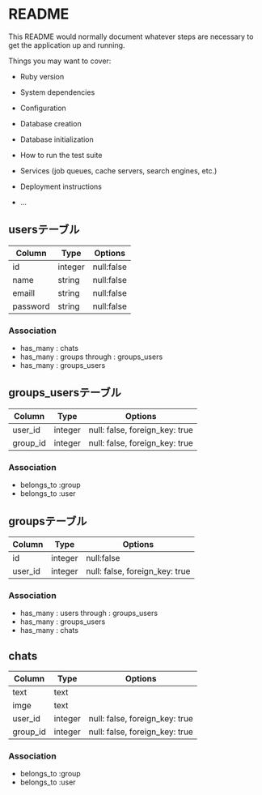 # README

This README would normally document whatever steps are necessary to get the
application up and running.

Things you may want to cover:

* Ruby version

* System dependencies

* Configuration

* Database creation

* Database initialization

* How to run the test suite

* Services (job queues, cache servers, search engines, etc.)

* Deployment instructions

* ...

## usersテーブル
|Column  |Type   |Options   |
|--------|-------|----------|
|id      |integer|null:false|
|name    |string |null:false| 
|emaill  |string |null:false| 
|password|string |null:false|  
### Association
- has_many : chats
- has_many : groups through : groups_users
- has_many : groups_users


## groups_usersテーブル

|Column|Type|Options|
|------|----|-------|
|user_id|integer|null: false, foreign_key: true|
|group_id|integer|null: false, foreign_key: true|
### Association
- belongs_to :group
- belongs_to :user


## groupsテーブル
|Column  |Type   |Options   |
|--------|-------|----------|
|id      |integer|null:false|
|user_id |integer|null: false, foreign_key: true| 
### Association
- has_many : users through : groups_users
- has_many : groups_users
- has_many : chats


## chats
|Column  |Type   |Options   |
|--------|-------|----------|
|text    |text   |          |
|imge    |text   |          | 
|user_id |integer|null: false, foreign_key: true|  
|group_id|integer|null: false, foreign_key: true|
### Association
- belongs_to :group
- belongs_to :user